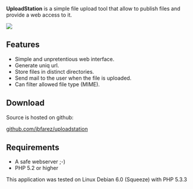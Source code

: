 __UploadStation__ is a simple file upload tool that allow to publish files and 
provide a web access to it.

![](http://i.imgur.com/UrXGXsk.png)

Features
--------

- Simple and unpretentious web interface.
- Generate uniq url.
- Store files in distinct directories.
- Send mail to the user when the file is uploaded.
- Can filter allowed file type (MIME). 


Download
--------

Source is hosted on github: 

[github.com/jbfarez/uploadstation](http://github.com/jbfarez/uploadstation)


Requirements
------------

* A safe webserver ;-)
* PHP 5.2 or higher

This application was tested on Linux Debian 6.0 (Squeeze) with PHP 5.3.3
